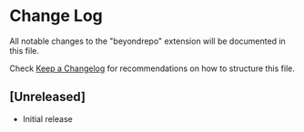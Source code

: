 # Change Log

All notable changes to the "beyondrepo" extension will be documented in this file.

Check [Keep a Changelog](http://keepachangelog.com/) for recommendations on how to structure this file.

## [Unreleased]

- Initial release